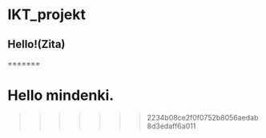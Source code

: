 # IKT_projekt


## Hello!(Zita)
=======
# Hello mindenki.
>>>>>>> 2234b08ce2f0f0752b8056aedab8d3edaff6a011
